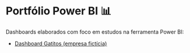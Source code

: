 # Portfólio Power BI 📊
Dashboards elaborados com foco em estudos na ferramenta Power BI:
- [Dashboard Gatitos (empresa fictícia)](https://github.com/sailegomes/Portfolio_PowerBI/tree/main/Dashboard1_Gatitos)
